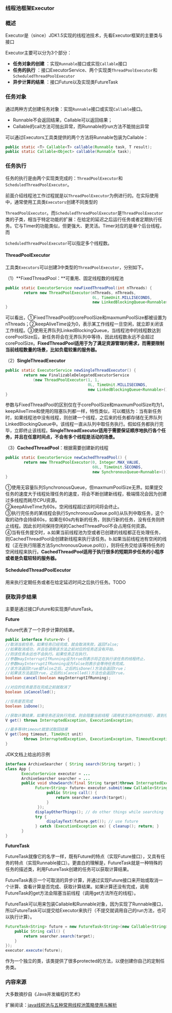 ### 线程池框架Executor

### 概述

Executor是（since）JDK1.5实现的线程池技术，先看Executor框架的主要类与接口

Executor主要可以分为3个部分：

* **任务对象的创建**
  ：实现`Runnable`接口或实现`Callable`接口
* **任务的执行**
  ：接口ExecutorService、两个实现类`ThreadPoolExecutor`和`ScheduledThreadPoolExecutor`
* **异步计算的结果**
  ：接口Future以及实现类FutureTask

### 任务对象

通过两种方式创建任务对象：实现`Runnable`接口或实现`Callable`接口。

* Runnable不会返回结果，Callable可以返回结果；
* Callable的call方法可抛出异常，而Runnable的run方法不能抛出异常

可以通过Executors工具类提供的两个方法将Runnable包装为Callable：

```java
public static <T> Callable<T> callable(Runnable task, T result);
public static Callable<Object> callable(Runnable task);
```

### 任务执行

任务的执行是由两个实现类完成的：`ThreadPoolExecutor`和`ScheduledThreadPoolExecutor`。

前面介绍线程池工作过程就是以`ThreadPoolExecutor`为例进行的。在实际使用中，通常使用工具类`Executors`创建不同类型的

`ThreadPoolExecutor`。而`ScheduledThreadPoolExecutor`是`ThreadPoolExecutor`类的子类，相当于特定功能的扩展：在给定的延迟之后运行任务或者定期执行任务。它与Timer的功能类似，但更强大、更灵活。Timer对应的是单个后台线程，而

`ScheduledThreadPoolExecutor`可以指定多个线程数。

#### **ThreadPoolExecutor**

工具类`Executors`可以创建3中类型的`ThreadPoolExecutor`，分别如下。

（1）**FixedThreadPool：**可重用、固定线程数的线程池

```java
public static ExecutorService newFixedThreadPool(int nThreads) {
        return new ThreadPoolExecutor(nThreads, nThreads,
                                      0L, TimeUnit.MILLISECONDS,
                                      new LinkedBlockingQueue<Runnable>());
}
```

可以看出，①FixedThreadPool的corePoolSize和maxmumPoolSize都被设置为nThreads；②keepAliveTime设为0，表示某工作线程一旦空闲，就立即关闭该工作线程。③使用无界队列LinkedBlockingQueue，当线程池中的线程数达到corePoolSize后，新任务将会在无界队列中等待，因此线程数永远不会超过corePoolSize。**FixedThreadPool适用于为了满足资源管理的需求，而需要限制当前线程数量的场景，比如负载较重的服务器。**

（2）**SingleThreadExecutor**

```java
public static ExecutorService newSingleThreadExecutor() {
        return new FinalizableDelegatedExecutorService
            (new ThreadPoolExecutor(1, 1,
                                    0L, TimeUnit.MILLISECONDS,
                                    new LinkedBlockingQueue<Runnable>()));
}
```

参数与FixedThreadPool的区别仅在于corePoolSize和maxmumPoolSize均为1，keepAliveTime和使用的阻塞队列都一样，特性类似，可以概括为：当有新任务时，如果线程池中没有线程，则创建一个线程，之后来的任务都存储在无界队列LinkedBlockingQueue中。该线程一直从队列中取任务执行。假如任务都执行完毕，立即终止该线程。**SingleThreadExecutor适用于需要保证顺序地执行各个任务，并且在任意时间点，不会有多个线程是活动的场景。**

（3）**CachedThreadPool**：根据需要创建新的线程

```java
public static ExecutorService newCachedThreadPool() {
        return new ThreadPoolExecutor(0, Integer.MAX_VALUE,
                                      60L, TimeUnit.SECONDS,
                                      new SynchronousQueue<Runnable>());
}
```

①使用无容量队列SynchronousQueue，但maxmumPoolSize无界。如果提交任务的速度大于线程处理任务的速度，将会不断创建新线程，极端情况会因为创建过多线程而耗尽CPU资源。  
②keepAliveTime为60s，空闲线程超过该时间将会终止。  
③执行完任务的某线程会执行SynchronousQueue.poll\(\)从队列中取任务，这个取的动作会持续60s，如果在60s内有新的任务，则执行新的任务，没有任务则终止线程。因此长时间保持空闲的CachedThreadPool不会占用任何资源。  
④当有任务提交时，a.如果当前线程池为空或者已创建的线程都正在处理任务，则CachedThreadPool会创建新线程来执行该任务。b.如果当前线程池有空闲的线程（正在执行阻塞方法SynchronousQueue.poll\(\)），则将任务交给该等待任务的空闲线程来执行。**CachedThreadPool适用于执行很多的短期异步任务的小程序或者是负载较轻的服务器。**

#### **ScheduledThreadPoolEecutor**

用来执行定期任务或者在给定延迟时间之后执行任务。TODO

### 获取异步结果

主要是通过接口Future和实现类FutureTask。

**Future**

Future代表了一个异步计算的结果。

```java
public interface Future<V> {
//取消当前任务，如果任务已经完成，就会取消失败，返回false;
//如果取消成功，并且在调用该方法之前对应的任务还没有开始，
//则该任务永远也不会执行。如果任务正在执行，
//参数mayInterruptIfRunning设为true则表示将正在执行该任务的线程终止，
//参数mayInterruptIfRunning设为false则表示会等待任务完成。
//该方法返回true或false之后，之后的isDone()方法会返回true；
//如果该方法返回true，之后的isCancelled()方法也会返回true，
boolean cancel(boolean mayInterruptIfRunning);

//对应的任务是否在完成之前就取消了
boolean isCancelled();

//任务是否完成
boolean isDone();

//获取计算结果，如果任务还没执行完成，则会阻塞当前线程（调用该方法所在的线程），直到任务完成
V get() throws InterruptedException, ExecutionException;

//最多等待timeout就尝试取回结果
V get(long timeout, TimeUnit unit)
        throws InterruptedException, ExecutionException, TimeoutException;
}
```

JDK文档上给出的示例

```java
interface ArchiveSearcher { String search(String target); }
class App {
       ExecutorService executor = ...
       ArchiveSearcher searcher = ...
       public void showSearch(final String target)throws InterruptedException {
             Future<String> future= executor.submit(new Callable<String>() {
                  public String call() {
                      return searcher.search(target);
                  }
              });
             displayOtherThings(); // do other things while searching
             try {
                  displayText(future.get()); // use future
             } catch (ExecutionException ex) { cleanup(); return; }
       }
}
```

**FutureTask**

FutureTask就像它的名字一样，既有Future的特点（实现Future接口），又具有任务的特点（实现Runnable接口）。更直白的理解是，FutureTask就是一种特殊的任务的描述类，利用FutureTask创建的任务可以获取计算结果。

FutureTask表示一个可取消的异步计算，并通过实现Future接口来开始或取消一个计算、查看计算是否完成、获取计算结果。如果计算还没有完成，调用FutureTask的get方法会阻塞当前线程（调用get方法所在的线程）。

FutureTask可以用来包装Callable和Runnable对象，因为实现了Runnable接口，所以FutureTask可以提交给Executor来执行（不提交就调用自己的run方法，也可以执行计算）。

```java
FutureTask<String> future = new FutureTask<String>(new Callable<String>() {
    public String call() {
        return searcher.search(target);
    }
});
executor.execute(future);
```

作为一个独立的类，该类提供了很多protected的方法，以便创建你自己的定制任务类。

### 内容来源

大多数摘抄自《Java并发编程的艺术》

扩展阅读：[java线程池与五种常用线程池策略使用与解析](https://blog.csdn.net/u011479540/article/details/51867886)

